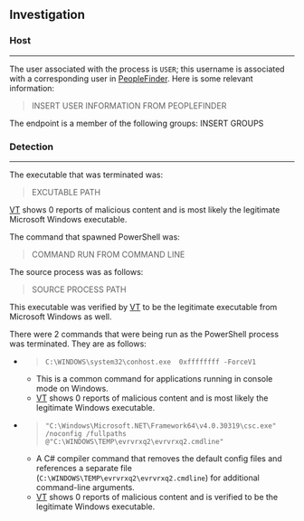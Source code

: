 ## Investigation
### Host
***
The user associated with the process is `USER`; this username is associated with a corresponding user in [PeopleFinder](INSERT_LINK). Here is some relevant information:

>INSERT USER INFORMATION FROM PEOPLEFINDER

The endpoint is a member of the following groups:
INSERT GROUPS

### Detection
***
The executable that was terminated was:
>EXCUTABLE PATH

[VT](LINK_TO_VT) shows 0 reports of malicious content and is most likely the legitimate Microsoft Windows executable.

The command that spawned PowerShell was:
>COMMAND RUN FROM COMMAND LINE

The source process was as follows:
>SOURCE PROCESS PATH

This executable was verified by [VT](LINK_TO_VT) to be the legitimate executable from Microsoft Windows as well.

There were 2 commands that were being run as the PowerShell process was terminated. They are as follows:
 - >`C:\WINDOWS\system32\conhost.exe  0xffffffff -ForceV1`
	 - This is a common command for applications running in console mode on Windows.
	 - [VT](LINK_TO_VT) shows 0 reports of malicious content and is most likely the legitimate Windows executable.
 - >`"C:\Windows\Microsoft.NET\Framework64\v4.0.30319\csc.exe" /noconfig /fullpaths @"C:\WINDOWS\TEMP\evrvrxq2\evrvrxq2.cmdline"`
	 - A C# compiler command that removes the default config files and references a separate file (`C:\WINDOWS\TEMP\evrvrxq2\evrvrxq2.cmdline`) for additional command-line arguments.
	 - [VT](LINK_TO_VT) shows 0 reports of malicious content and is verified to be the legitimate Windows executable.
 